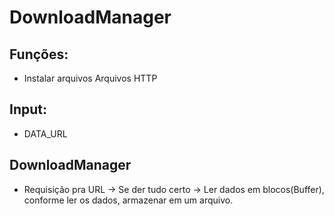 # DownloadManager

## Funções:
- Instalar arquivos Arquivos HTTP

## Input: 
- DATA_URL

## DownloadManager
- Requisição pra URL
  -> Se der tudo certo 
  -> Ler dados em blocos(Buffer), conforme ler os dados, armazenar em um arquivo.